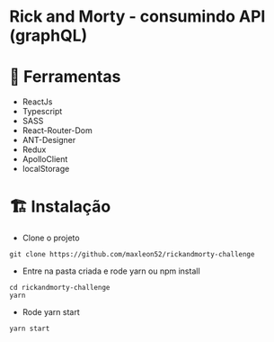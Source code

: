 # Rick and Morty - consumindo API (graphQL)

# 🔨 Ferramentas

- ReactJs
- Typescript
- SASS
- React-Router-Dom
- ANT-Designer
- Redux
- ApolloClient
- localStorage

# 🏗 Instalação

- Clone o projeto

```
git clone https://github.com/maxleon52/rickandmorty-challenge
```

- Entre na pasta criada e rode yarn ou npm install

```
cd rickandmorty-challenge
yarn
```

- Rode yarn start

```
yarn start
```
